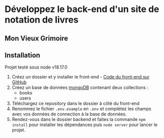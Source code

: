 # Développez le back-end d'un site de notation de livres


## Mon Vieux Grimoire

## Installation

Projet testé sous node v18.17.0
1. Créez un dossier et y installer le front-end - [Code du front-end sur GitHub](https://github.com/OpenClassrooms-Student-Center/P7-Dev-Web-livres)
1. Créez un base de données [mongoDB](https://www.mongodb.com/) contenant deux collections : 
   - books
   - users
1. Téléchargez ce repository dans le dossier à côté du front-end
1. Renommez le fichier `.env.example` en `.env` et complétez les champs avec vos données de connection à la base de données.
1. Rendez-vous dans le dossier backend et faites la commande `npm install` pour installer les dépendances puis `node server` pour lancer le projet.